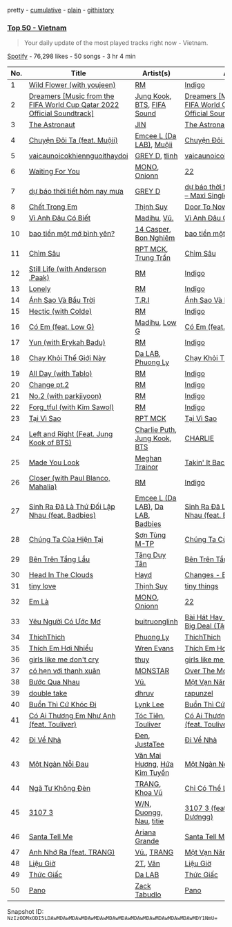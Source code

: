 pretty - [cumulative](/playlists/cumulative/37i9dQZEVXbLdGSmz6xilI.md) - [plain](/playlists/plain/37i9dQZEVXbLdGSmz6xilI) - [githistory](https://github.githistory.xyz/mackorone/spotify-playlist-archive/blob/main/playlists/plain/37i9dQZEVXbLdGSmz6xilI)

### [Top 50 \- Vietnam](https://open.spotify.com/playlist/37i9dQZEVXbLdGSmz6xilI)

> Your daily update of the most played tracks right now \- Vietnam.

[Spotify](https://open.spotify.com/user/spotify) - 76,298 likes - 50 songs - 3 hr 4 min

| No. | Title | Artist(s) | Album | Length |
|---|---|---|---|---|
| 1 | [Wild Flower \(with youjeen\)](https://open.spotify.com/track/5p8ThxM2OhJ0igfxkz0Z1q) | [RM](https://open.spotify.com/artist/2auC28zjQyVTsiZKNgPRGs) | [Indigo](https://open.spotify.com/album/08HCdXZVN72S2vpIT9DKhU) | 4:33 |
| 2 | [Dreamers \[Music from the FIFA World Cup Qatar 2022 Official Soundtrack\]](https://open.spotify.com/track/1RDvyOk4WtPCtoqciJwVn8) | [Jung Kook](https://open.spotify.com/artist/6HaGTQPmzraVmaVxvz6EUc), [BTS](https://open.spotify.com/artist/3Nrfpe0tUJi4K4DXYWgMUX), [FIFA Sound](https://open.spotify.com/artist/5C01hDqpEmrmDfUhX9YWsH) | [Dreamers \[Music from the FIFA World Cup Qatar 2022 Official Soundtrack\]](https://open.spotify.com/album/0gr5OmB74UhoANEXwYT3gE) | 3:21 |
| 3 | [The Astronaut](https://open.spotify.com/track/0h7QMc9ZRzA9QJrbEHytn2) | [JIN](https://open.spotify.com/artist/5vV3bFXnN6D6N3Nj4xRvaV) | [The Astronaut](https://open.spotify.com/album/6nT2VfGN07ar1vdZyJY6ox) | 4:42 |
| 4 | [Chuyện Đôi Ta \(feat\. Muộii\)](https://open.spotify.com/track/4CUvVaAYuXtvYURLFz7EIL) | [Emcee L \(Da LAB\)](https://open.spotify.com/artist/4bPYvyUn1mWwUwIW57oST2), [Muộii](https://open.spotify.com/artist/1Tdy7LZnrufTyuEbgDi1D8) | [Chuyện Đôi Ta \(feat\. Muộii\)](https://open.spotify.com/album/5tFSjs5VsM2EwoA2Px6jqo) | 3:28 |
| 5 | [vaicaunoicokhiennguoithaydoi](https://open.spotify.com/track/25h0TqC9H3BcMA7KjK5nHK) | [GREY D](https://open.spotify.com/artist/6d0dLenjy5CnR5ZMn2agiV), [tlinh](https://open.spotify.com/artist/3diftVOq7aEIebXKkC34oR) | [vaicaunoicokhiennguoithaydoi](https://open.spotify.com/album/5Gu0Ldddj2f6a0q5gitIok) | 3:45 |
| 6 | [Waiting For You](https://open.spotify.com/track/5hkAuvgkOrd4KpDOlCNsvW) | [MONO](https://open.spotify.com/artist/5jTFNkoZebPnX90CbB3F2A), [Onionn](https://open.spotify.com/artist/25M5YMbLCbYDSFPhQXYE8c) | [22](https://open.spotify.com/album/3lZ0sW4znNieFHxGdyWXCj) | 4:25 |
| 7 | [dự báo thời tiết hôm nay mưa](https://open.spotify.com/track/7bFFUPBiF15n8m8RziqS4o) | [GREY D](https://open.spotify.com/artist/6d0dLenjy5CnR5ZMn2agiV) | [dự báo thời tiết hôm nay mưa – Maxi Single](https://open.spotify.com/album/7q2bB2NNFlNbtqadbn55pL) | 4:41 |
| 8 | [Chết Trong Em](https://open.spotify.com/track/1dUmmBh2nw8XzEI3au0uFs) | [Thịnh Suy](https://open.spotify.com/artist/2xK6qcvfXuFFbU0NL95aeo) | [Door To Nowhere](https://open.spotify.com/album/5l7m3Ck0FMb0nDgzZfOBr3) | 4:16 |
| 9 | [Vì Anh Đâu Có Biết](https://open.spotify.com/track/6VXVYATpQXEIoZ97NnWCmn) | [Madihu](https://open.spotify.com/artist/1OIYKbmhG0RxPXvVPNj3NN), [Vũ.](https://open.spotify.com/artist/57g2v7gJZepcwsuwssIfZs) | [Vì Anh Đâu Có Biết](https://open.spotify.com/album/3C5z2dMU7D6VLpnNtYujPJ) | 4:01 |
| 10 | [bao tiền một mớ bình yên?](https://open.spotify.com/track/3wn8HJNjkY4wzTBy35ZvQ6) | [14 Casper](https://open.spotify.com/artist/0zo8kCJVktn7oPnzpkbC2p), [Bon Nghiêm](https://open.spotify.com/artist/6hnfLIkvDl6pjlAe1YRGXY) | [bao tiền một mớ bình yên?](https://open.spotify.com/album/5O0csa2fMgpO8DwEhwThRV) | 5:00 |
| 11 | [Chìm Sâu](https://open.spotify.com/track/4ih9noxBfg7euMjCPO0qNH) | [RPT MCK](https://open.spotify.com/artist/1zSv9qZANOWB4HRE8sxeTL), [Trung Trần](https://open.spotify.com/artist/2v14NO80QYditUms7sbEIZ) | [Chìm Sâu](https://open.spotify.com/album/2AZXUAGWs90yNEUC4biubs) | 2:36 |
| 12 | [Still Life \(with Anderson .Paak\)](https://open.spotify.com/track/12hD59WtTU92K1VcCXqLlw) | [RM](https://open.spotify.com/artist/2auC28zjQyVTsiZKNgPRGs) | [Indigo](https://open.spotify.com/album/08HCdXZVN72S2vpIT9DKhU) | 2:55 |
| 13 | [Lonely](https://open.spotify.com/track/50y0OQgar3BnwTt1pXdYsM) | [RM](https://open.spotify.com/artist/2auC28zjQyVTsiZKNgPRGs) | [Indigo](https://open.spotify.com/album/08HCdXZVN72S2vpIT9DKhU) | 2:46 |
| 14 | [Ánh Sao Và Bầu Trời](https://open.spotify.com/track/5iZHnufFUgATzrpGgH1K0W) | [T.R.I](https://open.spotify.com/artist/2rVYwIYNEsMxtt8j5yemHb) | [Ánh Sao Và Bầu Trời](https://open.spotify.com/album/1JLUfM3IFpFyBSyhNQWkYw) | 4:20 |
| 15 | [Hectic \(with Colde\)](https://open.spotify.com/track/3wEr5lmE7oaC3qhCbJTY8B) | [RM](https://open.spotify.com/artist/2auC28zjQyVTsiZKNgPRGs) | [Indigo](https://open.spotify.com/album/08HCdXZVN72S2vpIT9DKhU) | 3:46 |
| 16 | [Có Em \(feat\. Low G\)](https://open.spotify.com/track/6Hs2xIgB8nzyGFDvVA8lFa) | [Madihu](https://open.spotify.com/artist/1OIYKbmhG0RxPXvVPNj3NN), [Low G](https://open.spotify.com/artist/6TITnFVRcl0AcZ4syE7Toe) | [Có Em \(feat\. Low G\)](https://open.spotify.com/album/7nvdYW7qe9f1DT7pZ1EXDg) | 3:38 |
| 17 | [Yun \(with Erykah Badu\)](https://open.spotify.com/track/40xpKrnumGPEvHcw1kuL9R) | [RM](https://open.spotify.com/artist/2auC28zjQyVTsiZKNgPRGs) | [Indigo](https://open.spotify.com/album/08HCdXZVN72S2vpIT9DKhU) | 3:53 |
| 18 | [Chạy Khỏi Thế Giới Này](https://open.spotify.com/track/5ECHJ1llWBNYLVCYrllD3x) | [Da LAB](https://open.spotify.com/artist/6zUWZmyi5MLOEynQ5wCI5f), [Phuong Ly](https://open.spotify.com/artist/5Kh0ta0UY4uJ4g2CIdq9V9) | [Chạy Khỏi Thế Giới Này](https://open.spotify.com/album/50HY9g20cVF2PKCYmy5LFZ) | 4:15 |
| 19 | [All Day \(with Tablo\)](https://open.spotify.com/track/40SuiVcQ5NyDk48nZSADK3) | [RM](https://open.spotify.com/artist/2auC28zjQyVTsiZKNgPRGs) | [Indigo](https://open.spotify.com/album/08HCdXZVN72S2vpIT9DKhU) | 3:06 |
| 20 | [Change pt.2](https://open.spotify.com/track/7vPMugKcYwnX9Dh7SrLFHF) | [RM](https://open.spotify.com/artist/2auC28zjQyVTsiZKNgPRGs) | [Indigo](https://open.spotify.com/album/08HCdXZVN72S2vpIT9DKhU) | 1:54 |
| 21 | [No.2 \(with parkjiyoon\)](https://open.spotify.com/track/5ky45fGKbzGYilDewlBD6Z) | [RM](https://open.spotify.com/artist/2auC28zjQyVTsiZKNgPRGs) | [Indigo](https://open.spotify.com/album/08HCdXZVN72S2vpIT9DKhU) | 3:13 |
| 22 | [Forg\_tful \(with Kim Sawol\)](https://open.spotify.com/track/3XKI5295qhFbwNesz3ollU) | [RM](https://open.spotify.com/artist/2auC28zjQyVTsiZKNgPRGs) | [Indigo](https://open.spotify.com/album/08HCdXZVN72S2vpIT9DKhU) | 2:42 |
| 23 | [Tại Vì Sao](https://open.spotify.com/track/5yrPkBvOBvqfSjDhoRzDlO) | [RPT MCK](https://open.spotify.com/artist/1zSv9qZANOWB4HRE8sxeTL) | [Tại Vì Sao](https://open.spotify.com/album/5DZXXrAKNwD0c0Avrs5W9j) | 3:23 |
| 24 | [Left and Right \(Feat\. Jung Kook of BTS\)](https://open.spotify.com/track/5Odq8ohlgIbQKMZivbWkEo) | [Charlie Puth](https://open.spotify.com/artist/6VuMaDnrHyPL1p4EHjYLi7), [Jung Kook](https://open.spotify.com/artist/6HaGTQPmzraVmaVxvz6EUc), [BTS](https://open.spotify.com/artist/3Nrfpe0tUJi4K4DXYWgMUX) | [CHARLIE](https://open.spotify.com/album/5Jk4Eg7pxYhDrWJCVVzmMt) | 2:34 |
| 25 | [Made You Look](https://open.spotify.com/track/0QHEIqNKsMoOY5urbzN48u) | [Meghan Trainor](https://open.spotify.com/artist/6JL8zeS1NmiOftqZTRgdTz) | [Takin' It Back](https://open.spotify.com/album/4LVa9bljQRvLYpWr8qyaXs) | 2:14 |
| 26 | [Closer \(with Paul Blanco, Mahalia\)](https://open.spotify.com/track/5AmBIWCnsLscPSYsfCApBy) | [RM](https://open.spotify.com/artist/2auC28zjQyVTsiZKNgPRGs) | [Indigo](https://open.spotify.com/album/08HCdXZVN72S2vpIT9DKhU) | 3:16 |
| 27 | [Sinh Ra Đã Là Thứ Đối Lập Nhau \(feat\. Badbies\)](https://open.spotify.com/track/5BTzf3doGTigDIYUFtbkI9) | [Emcee L \(Da LAB\)](https://open.spotify.com/artist/4bPYvyUn1mWwUwIW57oST2), [Da LAB](https://open.spotify.com/artist/6zUWZmyi5MLOEynQ5wCI5f), [Badbies](https://open.spotify.com/artist/2ZjO6APYelcHcLd2pWMx8x) | [Sinh Ra Đã Là Thứ Đối Lập Nhau \(feat\. Badbies\)](https://open.spotify.com/album/5vJ5JDNypTPlAc5yv3du8s) | 3:54 |
| 28 | [Chúng Ta Của Hiện Tại](https://open.spotify.com/track/17iGUekw5nFt5mIRJcUm3R) | [Sơn Tùng M\-TP](https://open.spotify.com/artist/5dfZ5uSmzR7VQK0udbAVpf) | [Chúng Ta Của Hiện Tại](https://open.spotify.com/album/6oT0WOEPWOxsa2Vmnkxwxa) | 5:01 |
| 29 | [Bên Trên Tầng Lầu](https://open.spotify.com/track/0Cy7uOfTjJrmHkNEPBBZxf) | [Tăng Duy Tân](https://open.spotify.com/artist/1n9JKdEdLxrbgJiqz1WZFJ) | [Bên Trên Tầng Lầu](https://open.spotify.com/album/3YTsTxFi7qKmDx2TqlpYKG) | 3:04 |
| 30 | [Head In The Clouds](https://open.spotify.com/track/3CeKc83EsgRPItgvlDHo5B) | [Hayd](https://open.spotify.com/artist/1adGvsK8A0XG2D18ufk7fZ) | [Changes \- EP](https://open.spotify.com/album/1GknYqyoJ7ZHn8ch5PJipt) | 3:04 |
| 31 | [tiny love](https://open.spotify.com/track/4AgFXIVT7hVhBZ5DEOaLu3) | [Thịnh Suy](https://open.spotify.com/artist/2xK6qcvfXuFFbU0NL95aeo) | [tiny things](https://open.spotify.com/album/4nSOMXIWouesFTEk9vT7eA) | 2:38 |
| 32 | [Em Là](https://open.spotify.com/track/6A1IbMKwjvXibcrU1sdqKH) | [MONO](https://open.spotify.com/artist/5jTFNkoZebPnX90CbB3F2A), [Onionn](https://open.spotify.com/artist/25M5YMbLCbYDSFPhQXYE8c) | [22](https://open.spotify.com/album/3lZ0sW4znNieFHxGdyWXCj) | 3:17 |
| 33 | [Yêu Người Có Ước Mơ](https://open.spotify.com/track/2VHXCihhlSC2lUFoCaemRN) | [buitruonglinh](https://open.spotify.com/artist/7Cp2hGcriAaDUAWpXnSEwm) | [Bài Hát Hay Nhất \- Big Song Big Deal \(Tập 6\)](https://open.spotify.com/album/21hdhN4ANjq7TpqIr4UZmw) | 4:43 |
| 34 | [ThichThich](https://open.spotify.com/track/3wUp8eCTshIrJcYbjWaoyP) | [Phuong Ly](https://open.spotify.com/artist/5Kh0ta0UY4uJ4g2CIdq9V9) | [ThichThich](https://open.spotify.com/album/4AitP1QgqnYpEpx8KY07IA) | 4:01 |
| 35 | [Thích Em Hơi Nhiều](https://open.spotify.com/track/45Mswno1F7FoZkcmQkp7fi) | [Wren Evans](https://open.spotify.com/artist/5M3ffmRiOX9Q8Y4jNeR5wu) | [Thích Em Hơi Nhiều](https://open.spotify.com/album/0Xxw1ohJW7S8b3ezJorYHg) | 2:51 |
| 36 | [girls like me don't cry](https://open.spotify.com/track/2DtUUBwYwEzKMTMDrc5EiO) | [thuy](https://open.spotify.com/artist/3R80OE4RViOWbnuvqh0j8a) | [girls like me don't cry](https://open.spotify.com/album/2H3DD9jBaIor2z1hda43gE) | 3:33 |
| 37 | [có hẹn với thanh xuân](https://open.spotify.com/track/54UNNgtE3zzERwTuWSQLqd) | [MONSTAR](https://open.spotify.com/artist/2CLdtsyD2NsTOBBOVr7fi8) | [Over The Moon](https://open.spotify.com/album/4bC0p7T5Wy2kqCuQ0uK4D7) | 3:38 |
| 38 | [Bước Qua Nhau](https://open.spotify.com/track/38rjRVqEHSlDRrDWDvjkqW) | [Vũ.](https://open.spotify.com/artist/57g2v7gJZepcwsuwssIfZs) | [Một Vạn Năm](https://open.spotify.com/album/4nfpHvg7KFcAUTg6yajpvN) | 4:17 |
| 39 | [double take](https://open.spotify.com/track/0QzuaeCEEOV40Pn7IvKEny) | [dhruv](https://open.spotify.com/artist/70NcAr4ZtA3FAqU16iQZSb) | [rapunzel](https://open.spotify.com/album/305fd6KSKY40Yjgwvm2ck6) | 2:51 |
| 40 | [Buồn Thì Cứ Khóc Đi](https://open.spotify.com/track/6iXGivPFpsqKmrINhIbPvx) | [Lynk Lee](https://open.spotify.com/artist/7H9jPV9qWyp6V629038aXU) | [Buồn Thì Cứ Khóc Đi](https://open.spotify.com/album/6mgn507pXtwFXRcEGcg4bA) | 3:42 |
| 41 | [Có Ai Thương Em Như Anh \(feat\. Touliver\)](https://open.spotify.com/track/7AD5F85waSb3yZxZxEXhJM) | [Tóc Tiên](https://open.spotify.com/artist/4YkqEuVf1Jf2x2XDqJ2CvC), [Touliver](https://open.spotify.com/artist/5UNWQJdUbO8Gbg9Qn3r52M) | [Có Ai Thương Em Như Anh \(feat\. Touliver\)](https://open.spotify.com/album/3MxId1GopqGHnUTynUIuFA) | 3:51 |
| 42 | [Đi Về Nhà](https://open.spotify.com/track/7LVrrX8pkzI9fMF88nGabt) | [Đen](https://open.spotify.com/artist/1LEtM3AleYg1xabW6CRkpi), [JustaTee](https://open.spotify.com/artist/3rjcQ5VIWCN4q7UFetzdeO) | [Đi Về Nhà](https://open.spotify.com/album/7C3WHnNZ5zcUutPtsB7KjD) | 3:20 |
| 43 | [Một Ngàn Nỗi Đau](https://open.spotify.com/track/05X3a0YGmS1rbH50aL8lGF) | [Văn Mai Hương](https://open.spotify.com/artist/63SNH9m8M034lCGELVC1dm), [Hứa Kim Tuyền](https://open.spotify.com/artist/3Ufoo4BPShhahtCSjgpBLP) | [Một Ngàn Nỗi Đau](https://open.spotify.com/album/3STAYL3gX9aQx2oi3yslIz) | 5:21 |
| 44 | [Ngã Tư Không Đèn](https://open.spotify.com/track/73fFRs03s0gtjggfMW213L) | [TRANG](https://open.spotify.com/artist/2knyDFP4xw9wZEWA98JX6b), [Khoa Vũ](https://open.spotify.com/artist/4OqYnPUq6VwNMacIwwbWGw) | [Chỉ Có Thể Là Anh](https://open.spotify.com/album/1Ln8SYXthP1VIVaQPDmZH9) | 3:38 |
| 45 | [3107 3](https://open.spotify.com/track/1EmMFSLRVkOszCa4ul9z0F) | [W/N](https://open.spotify.com/artist/6NF9Oa4ThQWCj6mogFSrVD), [Duongg](https://open.spotify.com/artist/3JkGKNawown8MgcJsDw1WT), [Nau](https://open.spotify.com/artist/38QautgC2LNYKiu10BB0sF), [titie](https://open.spotify.com/artist/2I8garg5B5BsdmetbsXsjG) | [3107 3 \(feat\. Nâu, titie, Dươngg\)](https://open.spotify.com/album/5fvs6ZOlCkfOa6zZ9jvXAb) | 4:00 |
| 46 | [Santa Tell Me](https://open.spotify.com/track/0lizgQ7Qw35od7CYaoMBZb) | [Ariana Grande](https://open.spotify.com/artist/66CXWjxzNUsdJxJ2JdwvnR) | [Santa Tell Me](https://open.spotify.com/album/27MNgBEnLCKoafz1g2Zu97) | 3:24 |
| 47 | [Anh Nhớ Ra \(feat\. TRANG\)](https://open.spotify.com/track/7eDrdQ7PK9Xm1CZCKWsgmH) | [Vũ.](https://open.spotify.com/artist/57g2v7gJZepcwsuwssIfZs), [TRANG](https://open.spotify.com/artist/2knyDFP4xw9wZEWA98JX6b) | [Một Vạn Năm](https://open.spotify.com/album/4nfpHvg7KFcAUTg6yajpvN) | 4:36 |
| 48 | [Liệu Giờ](https://open.spotify.com/track/2EZtTS76x5M6hK96CLclPd) | [2T](https://open.spotify.com/artist/5a9t9Ace3c3WLhwlYXsTGH), [Văn](https://open.spotify.com/artist/6BXLroL2A91OYnzzYOTDJv) | [Liệu Giờ](https://open.spotify.com/album/1aRGbHftmJqclyoYJT8q6c) | 4:18 |
| 49 | [Thức Giấc](https://open.spotify.com/track/1MiJk3dXC5jzhvLFP0dUM7) | [Da LAB](https://open.spotify.com/artist/6zUWZmyi5MLOEynQ5wCI5f) | [Thức Giấc](https://open.spotify.com/album/5g1CmwPBfBGvODvhQdi9oi) | 4:29 |
| 50 | [Pano](https://open.spotify.com/track/08MFgEQeVLF37EyZ7jcwLc) | [Zack Tabudlo](https://open.spotify.com/artist/67IN4cLJ7798gUapyZlmac) | [Pano](https://open.spotify.com/album/1HJ34zQqSqNvZeO2W6dE01) | 4:14 |

Snapshot ID: `NzIzODMxODI5LDAwMDAwMDAwMDAwMDAwMDAwMDAwMDAwMDAwMDAwMDAwMDAwMDY1NmU=`
